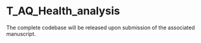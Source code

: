 # T_AQ_Health_analysis
The complete codebase will be released upon submission of the associated manuscript.
